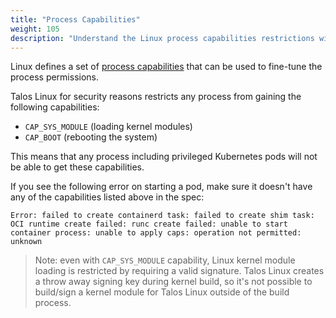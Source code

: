 ```yaml
---
title: "Process Capabilities"
weight: 105
description: "Understand the Linux process capabilities restrictions with Talos Linux."
---
```


Linux defines a set of [process capabilities](https://man7.org/linux/man-pages/man7/capabilities.7.html) that can be used to fine-tune the process permissions.

Talos Linux for security reasons restricts any process from gaining the following capabilities:

* `CAP_SYS_MODULE` (loading kernel modules)
* `CAP_BOOT` (rebooting the system)

This means that any process including privileged Kubernetes pods will not be able to get these capabilities.

If you see the following error on starting a pod, make sure it doesn't have any of the capabilities listed above in the spec:

```text
Error: failed to create containerd task: failed to create shim task: OCI runtime create failed: runc create failed: unable to start container process: unable to apply caps: operation not permitted: unknown
```

> Note: even with `CAP_SYS_MODULE` capability, Linux kernel module loading is restricted by requiring a valid signature.
> Talos Linux creates a throw away signing key during kernel build, so it's not possible to build/sign a kernel module for Talos Linux outside of the build process.

